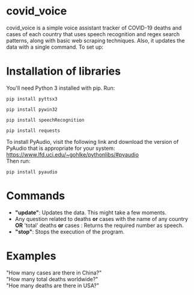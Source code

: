 # covid_voice
covid_voice is a simple voice assistant tracker of COVID-19 deaths and cases of each country that uses speech recognition and regex search patterns, along with basic web scraping techniques. Also, it updates the data with a single command.
To set up:
# Installation of libraries
You'll need Python 3 installed with pip. Run:
```
pip install pyttsx3
```
```
pip install pywin32
```
```
pip install speechRecognition
```
```
pip install requests
```
To install PyAudio, visit the following link and download the version of PyAudio that is appropriate for your system:
https://www.lfd.uci.edu/~gohlke/pythonlibs/#pyaudio <br>
Then run:
```
pip install pyaudio
```
# Commands
- **"update"**: Updates the data. This might take a few moments. <br>
- Any question related to deaths **or** cases with the name of any country **OR** 'total' deaths **or** cases : Returns the required number as speech. <br>
- **"stop"**: Stops the execution of the program. <br>
# Examples
"How many cases are there in China?"<br>
"How many total deaths worldwide?"<br>
"Hoe many deaths are there in USA?"

